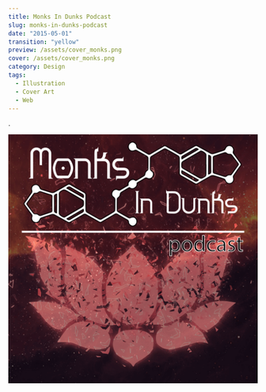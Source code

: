 ```yaml
---
title: Monks In Dunks Podcast
slug: monks-in-dunks-podcast
date: "2015-05-01"
transition: "yellow"
preview: /assets/cover_monks.png
cover: /assets/cover_monks.png
category: Design
tags:
  - Illustration
  - Cover Art
  - Web
---
```


.

![](/assets/monks_02.png)
